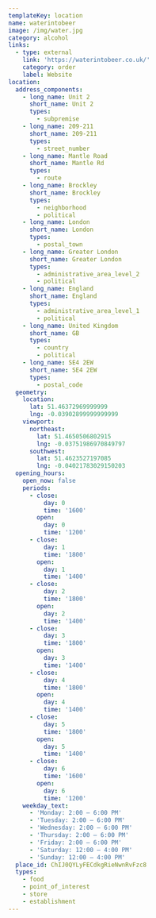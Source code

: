 ```yaml
---
templateKey: location
name: waterintobeer
image: /img/water.jpg
category: alcohol
links:
  - type: external
    link: 'https://waterintobeer.co.uk/'
    category: order
    label: Website
location:
  address_components:
    - long_name: Unit 2
      short_name: Unit 2
      types:
        - subpremise
    - long_name: 209-211
      short_name: 209-211
      types:
        - street_number
    - long_name: Mantle Road
      short_name: Mantle Rd
      types:
        - route
    - long_name: Brockley
      short_name: Brockley
      types:
        - neighborhood
        - political
    - long_name: London
      short_name: London
      types:
        - postal_town
    - long_name: Greater London
      short_name: Greater London
      types:
        - administrative_area_level_2
        - political
    - long_name: England
      short_name: England
      types:
        - administrative_area_level_1
        - political
    - long_name: United Kingdom
      short_name: GB
      types:
        - country
        - political
    - long_name: SE4 2EW
      short_name: SE4 2EW
      types:
        - postal_code
  geometry:
    location:
      lat: 51.46372969999999
      lng: -0.03902899999999999
    viewport:
      northeast:
        lat: 51.4650506802915
        lng: -0.03751986970849797
      southwest:
        lat: 51.4623527197085
        lng: -0.04021783029150203
  opening_hours:
    open_now: false
    periods:
      - close:
          day: 0
          time: '1600'
        open:
          day: 0
          time: '1200'
      - close:
          day: 1
          time: '1800'
        open:
          day: 1
          time: '1400'
      - close:
          day: 2
          time: '1800'
        open:
          day: 2
          time: '1400'
      - close:
          day: 3
          time: '1800'
        open:
          day: 3
          time: '1400'
      - close:
          day: 4
          time: '1800'
        open:
          day: 4
          time: '1400'
      - close:
          day: 5
          time: '1800'
        open:
          day: 5
          time: '1400'
      - close:
          day: 6
          time: '1600'
        open:
          day: 6
          time: '1200'
    weekday_text:
      - 'Monday: 2:00 – 6:00 PM'
      - 'Tuesday: 2:00 – 6:00 PM'
      - 'Wednesday: 2:00 – 6:00 PM'
      - 'Thursday: 2:00 – 6:00 PM'
      - 'Friday: 2:00 – 6:00 PM'
      - 'Saturday: 12:00 – 4:00 PM'
      - 'Sunday: 12:00 – 4:00 PM'
  place_id: ChIJ0QYLyFECdkgRieNwnRvFzc8
  types:
    - food
    - point_of_interest
    - store
    - establishment
---
```

